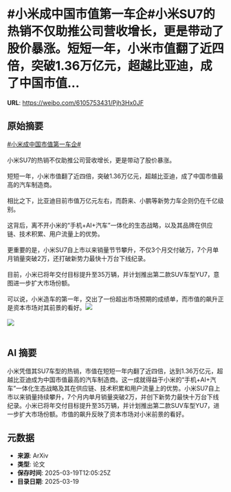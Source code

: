 # #小米成中国市值第一车企#小米SU7的热销不仅助推公司营收增长，更是带动了股价暴涨。短短一年，小米市值翻了近四倍，突破1.36万亿元，超越比亚迪，成了中国市值...

**URL**: https://weibo.com/6105753431/Pjh3Hx0JF

## 原始摘要

<a href="https://m.weibo.cn/search?containerid=231522type%3D1%26t%3D10%26q%3D%23%E5%B0%8F%E7%B1%B3%E6%88%90%E4%B8%AD%E5%9B%BD%E5%B8%82%E5%80%BC%E7%AC%AC%E4%B8%80%E8%BD%A6%E4%BC%81%23&amp;extparam=%23%E5%B0%8F%E7%B1%B3%E6%88%90%E4%B8%AD%E5%9B%BD%E5%B8%82%E5%80%BC%E7%AC%AC%E4%B8%80%E8%BD%A6%E4%BC%81%23" data-hide=""><span class="surl-text">#小米成中国市值第一车企#</span></a><br><br>小米SU7的热销不仅助推公司营收增长，更是带动了股价暴涨。<br><br>短短一年，小米市值翻了近四倍，突破1.36万亿元，超越比亚迪，成了中国市值最高的汽车制造商。<br><br>相比之下，比亚迪目前市值万亿元左右，而蔚来、小鹏等新势力车企则仍在千亿级别。<br><br>这背后，离不开小米的“手机+AI+汽车”一体化的生态战略，以及其品牌在供应链、技术积累、用户流量上的优势。<br><br>更重要的是，小米SU7自上市以来销量节节攀升，不仅3个月交付破万，7个月单月销量突破2万，还打破新势力最快十万台下线纪录。<br><br>目前，小米已将年交付目标提升至35万辆，并计划推出第二款SUV车型YU7，意图进一步扩大市场份额。<br><br>可以说，小米造车的第一年，交出了一份超出市场预期的成绩单，而市值的飙升正是资本市场对其前景的看好。<img style="" src="https://tvax1.sinaimg.cn/large/006Fd7o3gy1hzmbxs6msdj30zk0pyjxj.jpg" referrerpolicy="no-referrer"><br><br><img style="" src="https://tvax2.sinaimg.cn/large/006Fd7o3gy1hzmbxthhraj30u00ja7ho.jpg" referrerpolicy="no-referrer"><br><br>

## AI 摘要

小米凭借其SU7车型的热销，市值在短短一年内翻了近四倍，达到1.36万亿元，超越比亚迪成为中国市值最高的汽车制造商。这一成就得益于小米的“手机+AI+汽车”一体化生态战略及其在供应链、技术积累和用户流量上的优势。小米SU7自上市以来销量持续攀升，7个月内单月销量突破2万，并创下新势力最快十万台下线纪录。小米已将年交付目标提升至35万辆，并计划推出第二款SUV车型YU7，进一步扩大市场份额。市值的飙升反映了资本市场对小米前景的看好。

## 元数据

- **来源**: ArXiv
- **类型**: 论文
- **保存时间**: 2025-03-19T12:05:25Z
- **目录日期**: 2025-03-19
